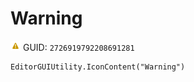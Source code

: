 # Warning
![](/img/Warning.png)
GUID: `2726919792208691281`
```
EditorGUIUtility.IconContent("Warning")
```

